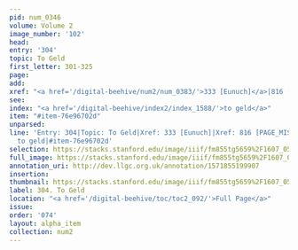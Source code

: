 ```yaml
---
pid: num_0346
volume: Volume 2
image_number: '102'
head: 
entry: '304'
topic: To Geld
first_letter: 301-325
page: 
add: 
xref: "<a href='/digital-beehive/num2/num_0383/'>333 [Eunuch]</a>|816 [PAGE_MISSING]"
see: 
index: "<a href='/digital-beehive/index2/index_1588/'>to geld</a>"
item: "#item-76e96702d"
unparsed: 
line: 'Entry: 304|Topic: To Geld|Xref: 333 [Eunuch]|Xref: 816 [PAGE_MISSING]|Index:
  to geld|#item-76e96702d'
selection: https://stacks.stanford.edu/image/iiif/fm855tg5659%2F1607_0569/842,1971,2983,429/full/0/default.jpg
full_image: https://stacks.stanford.edu/image/iiif/fm855tg5659%2F1607_0569/full/full/0/default.jpg
annotation_uri: http://dev.llgc.org.uk/annotation/1571855199907
insertion: 
thumbnail: https://stacks.stanford.edu/image/iiif/fm855tg5659%2F1607_0569/842,1971,600,180/250,/0/default.jpg
label: 304. To Geld
location: "<a href='/digital-beehive/toc/toc2_092/'>Full Page</a>"
issue: 
order: '074'
layout: alpha_item
collection: num2
---
```

